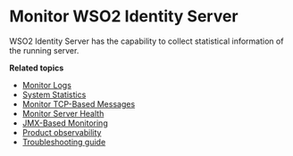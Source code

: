 # Monitor WSO2 Identity Server

WSO2 Identity Server has the capability to collect statistical information of the running server.

<!-- TODO Follow the instructions below to access the statistics features.

1.  Log in to the WSO2 Identity Server Management Console (`https://<IS_HOST>:<PORT>/carbon`).

2.  Navigate to the **Monitor** menu.

Components of the **Monitor** menu are described in the following topics:

- System Statistics
- SOAP Tracer
- Workflow Requests-->

**Related topics**

- [Monitor Logs]({{base_path}}/deploy/monitor/monitor-logs)
- [System Statistics]({{base_path}}/deploy/monitor/system-statistics)
- [Monitor TCP-Based Messages]({{base_path}}/deploy/monitor/monitor-tcp-based-messages)
- [Monitor Server Health]({{base_path}}/deploy/monitor/monitor-server-health)
- [JMX-Based Monitoring]({{base_path}}/deploy/monitor/jmx-based-monitoring)
- [Product observability]({{base_path}}/deploy/monitor/work-with-product-observability/)
- [Troubleshooting guide]({{base_path}}/deploy/monitor/troubleshoot-in-production-environments)
<!---   For information on monitoring workflows, see [Monitoring Workflow Requests]({{base_path}}/guides/workflows/monitoring-workflow-requests).-->


